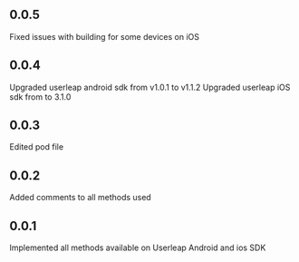## 0.0.5
Fixed issues with building for some devices on iOS
## 0.0.4
Upgraded userleap android sdk from v1.0.1 to v1.1.2
Upgraded userleap iOS sdk from to 3.1.0
## 0.0.3
Edited pod file
## 0.0.2
Added comments to all methods used
## 0.0.1
Implemented all methods available on Userleap Android and ios SDK
